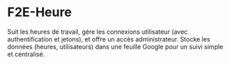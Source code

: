 # F2E-Heure
Suit les heures de travail, gère les connexions utilisateur (avec authentification et jetons), et offre un accès administrateur. Stocke les données (heures, utilisateurs) dans une feuille Google pour un suivi simple et centralisé.
